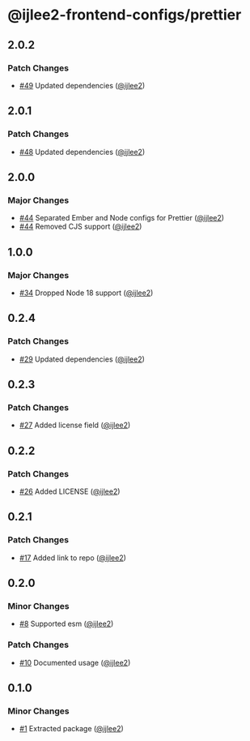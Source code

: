 # @ijlee2-frontend-configs/prettier

## 2.0.2

### Patch Changes

- [#49](https://github.com/ijlee2/frontend-configs/pull/49) Updated dependencies ([@ijlee2](https://github.com/ijlee2))

## 2.0.1

### Patch Changes

- [#48](https://github.com/ijlee2/frontend-configs/pull/48) Updated dependencies ([@ijlee2](https://github.com/ijlee2))

## 2.0.0

### Major Changes

- [#44](https://github.com/ijlee2/frontend-configs/pull/44) Separated Ember and Node configs for Prettier ([@ijlee2](https://github.com/ijlee2))
- [#44](https://github.com/ijlee2/frontend-configs/pull/44) Removed CJS support ([@ijlee2](https://github.com/ijlee2))

## 1.0.0

### Major Changes

- [#34](https://github.com/ijlee2/frontend-configs/pull/34) Dropped Node 18 support ([@ijlee2](https://github.com/ijlee2))

## 0.2.4

### Patch Changes

- [#29](https://github.com/ijlee2/frontend-configs/pull/29) Updated dependencies ([@ijlee2](https://github.com/ijlee2))

## 0.2.3

### Patch Changes

- [#27](https://github.com/ijlee2/frontend-configs/pull/27) Added license field ([@ijlee2](https://github.com/ijlee2))

## 0.2.2

### Patch Changes

- [#26](https://github.com/ijlee2/frontend-configs/pull/26) Added LICENSE ([@ijlee2](https://github.com/ijlee2))

## 0.2.1

### Patch Changes

- [#17](https://github.com/ijlee2/frontend-configs/pull/17) Added link to repo ([@ijlee2](https://github.com/ijlee2))

## 0.2.0

### Minor Changes

- [#8](https://github.com/ijlee2/frontend-configs/pull/8) Supported esm ([@ijlee2](https://github.com/ijlee2))

### Patch Changes

- [#10](https://github.com/ijlee2/frontend-configs/pull/10) Documented usage ([@ijlee2](https://github.com/ijlee2))

## 0.1.0

### Minor Changes

- [#1](https://github.com/ijlee2/frontend-configs/pull/1) Extracted package ([@ijlee2](https://github.com/ijlee2))
